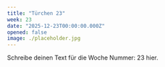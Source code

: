 ```yaml
---
title: "Türchen 23"
week: 23
date: "2025-12-23T00:00:00.000Z"
opened: false
image: ./placeholder.jpg
---
```


Schreibe deinen Text für die Woche Nummer: 23 hier.
